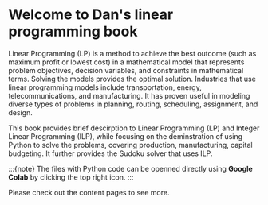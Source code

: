 # Welcome to Dan's linear programming book

Linear Programming (LP) is a method to achieve the best outcome (such as maximum profit or lowest cost) in a mathematical model that represents problem objectives, decision variables, and constraints in mathematical terms. Solving the models provides the optimal solution. Industries that use linear programming models include transportation, energy, telecommunications, and manufacturing. It has proven useful in modeling diverse types of problems in planning, routing, scheduling, assignment, and design.

This book provides brief descirption to Linear Programming (LP) and Integer Linear Programming (ILP), while focusing on the deminstration of using Python to solve the problems, covering production, manufacturing, capital budgeting. It further provides the Sudoku solver that uses ILP. 

:::{note}
The files with Python code can be openned directly using **Google Colab** by clicking the top right icon.
:::

Please check out the content pages to see more.

```{bibliography}
```